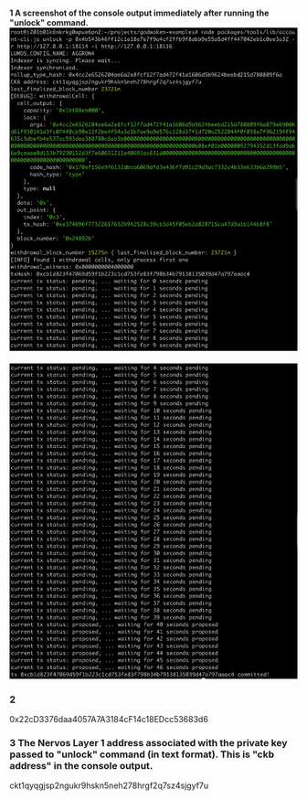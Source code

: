 #### 1 A screenshot of the console output immediately after running the "unlock" command.![s1](s1.png)

![s2](s2.png)

### 2 

0x22cD3376daa4057A7A3184cF14c18EDcc53683d6 



### 3 The Nervos Layer 1 address associated with the private key passed to "unlock" command (in text format). This is "ckb address" in the console output.

ckt1qyqgjsp2ngukr9hskn5neh278hrgf2q7sz4sjgyf7u